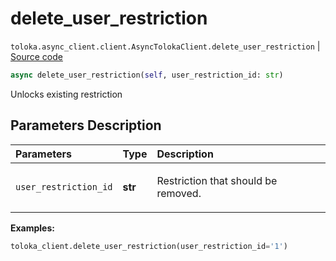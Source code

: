 # delete_user_restriction
`toloka.async_client.client.AsyncTolokaClient.delete_user_restriction` | [Source code](https://github.com/Toloka/toloka-kit/blob/v1.1.4/src/async_client/client.py#L0)

```python
async delete_user_restriction(self, user_restriction_id: str)
```

Unlocks existing restriction

## Parameters Description

| Parameters | Type | Description |
| :----------| :----| :-----------|
`user_restriction_id`|**str**|<p>Restriction that should be removed.</p>

**Examples:**


```python
toloka_client.delete_user_restriction(user_restriction_id='1')
```
